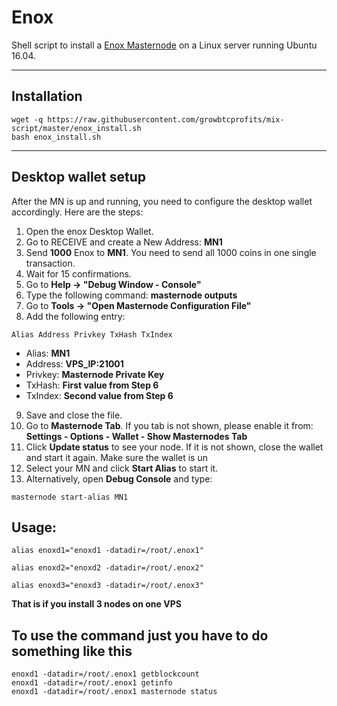 # Enox
Shell script to install a [Enox Masternode](http://enox.io) on a Linux server running Ubuntu 16.04.
***

## Installation
```
wget -q https://raw.githubusercontent.com/growbtcprofits/mix-script/master/enox_install.sh
bash enox_install.sh
```
***

## Desktop wallet setup  

After the MN is up and running, you need to configure the desktop wallet accordingly. Here are the steps:  
1. Open the enox Desktop Wallet.  
2. Go to RECEIVE and create a New Address: **MN1**  
3. Send **1000** Enox to **MN1**. You need to send all 1000 coins in one single transaction.
4. Wait for 15 confirmations.  
5. Go to **Help -> "Debug Window - Console"**  
6. Type the following command: **masternode outputs**  
7. Go to  **Tools -> "Open Masternode Configuration File"**
8. Add the following entry:
```
Alias Address Privkey TxHash TxIndex
```
* Alias: **MN1**
* Address: **VPS_IP:21001**
* Privkey: **Masternode Private Key**
* TxHash: **First value from Step 6**
* TxIndex:  **Second value from Step 6**
9. Save and close the file.
10. Go to **Masternode Tab**. If you tab is not shown, please enable it from: **Settings - Options - Wallet - Show Masternodes Tab**
11. Click **Update status** to see your node. If it is not shown, close the wallet and start it again. Make sure the wallet is un
12. Select your MN and click **Start Alias** to start it.
13. Alternatively, open **Debug Console** and type:
```
masternode start-alias MN1
```

## Usage:
```
alias enoxd1="enoxd1 -datadir=/root/.enox1"

alias enoxd2="enoxd2 -datadir=/root/.enox2"

alias enoxd3="enoxd3 -datadir=/root/.enox3"
```

**That is if you install 3 nodes on one VPS** 

## To use the command just you have to do something like this 

```
enoxd1 -datadir=/root/.enox1 getblockcount
enoxd1 -datadir=/root/.enox1 getinfo
enoxd1 -datadir=/root/.enox1 masternode status
```
